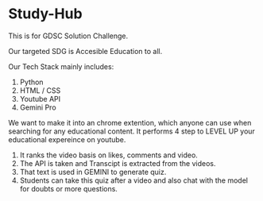 # Study-Hub

This is for GDSC Solution Challenge.

Our targeted SDG is Accesible Education to all.

Our Tech Stack mainly includes:
  1. Python
  2. HTML / CSS
  3. Youtube API
  4. Gemini Pro

We want to make it into an chrome extention, which anyone can use when searching for any educational content.
It performs 4 step to LEVEL UP your educational expereince on youtube.

  1. It ranks the video basis on likes, comments and video.
  2. The API is taken and Transcipt is extracted from the videos.
  3. That text is used in GEMINI to generate quiz.
  4. Students can take this quiz after a video and also chat with the model for doubts or more questions. 
